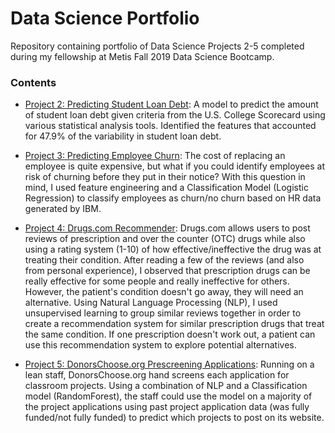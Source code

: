 # Data Science Portfolio
Repository containing portfolio of Data Science Projects 2-5 completed during my fellowship at Metis Fall 2019 Data Science Bootcamp.
### Contents

- [Project 2: Predicting Student Loan Debt](https://github.com/csturkey13/DS-Projects/tree/master/Project%202): A model to predict the amount of student loan debt given criteria from the U.S. College Scorecard using various statistical analysis tools. Identified the features that accounted for 47.9% of the variability in student loan debt.

- [Project 3: Predicting Employee Churn](https://github.com/csturkey13/DS-Projects/tree/master/Project%203/Final): The cost of replacing an employee is quite expensive, but what if you could identify employees at risk of churning before they put in their notice? With this question in mind, I used feature engineering and a Classification Model (Logistic Regression) to classify employees as churn/no churn based on HR data generated by IBM.

- [Project 4: Drugs.com Recommender](https://github.com/csturkey13/DS-Projects/tree/master/Project%204): Drugs.com allows users to post reviews of prescription and over the counter (OTC) drugs while also using a rating system (1-10) of how effective/ineffective the drug was at treating their condition. After reading a few of the reviews (and also from personal experience), I observed that prescription drugs can be really effective for some people and really ineffective for others. However, the patient's condition doesn't go away, they will need an alternative. Using Natural Language Processing (NLP), I used unsupervised learning to group similar reviews together in order to create a recommendation system for similar prescription drugs that treat the same condition. If one prescription doesn't work out, a patient can use this recommendation system to explore potential alternatives.

- [Project 5: DonorsChoose.org Prescreening Applications](https://github.com/csturkey13/DS-Projects/tree/master/Project%205): Running on a lean staff, DonorsChoose.org hand screens each application for classroom projects. Using a combination of NLP and a Classification model (RandomForest), the staff could use the model on a majority of the project applications using past project application data (was fully funded/not fully funded) to predict which projects to post on its website.
